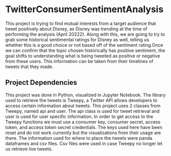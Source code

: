 # TwitterConsumerSentimentAnalysis
This project is trying to find mutual interests from a target audience that tweet positively about Disney, as Disney was trending at the time of performing the analysis (April 20222). Along with this, we are going to try to grab some historical sentimental ratings for Disney as well, telling us whether this is a good choice or not based off of the sentiment rating.Once we can confirm that the topic chosen historically has positive sentiment, the goal shifts to understanding what is being tweeted as positive or negative from these users. This information can be taken from their timelines of tweets that they made.
## Project Dependencies 
This project was done in Python, visualized in Jupyter Notebook. The library used to retrieve the tweets is Tweepy, a Twitter API allows developers to access certain information about tweets. This project uses 2 classes from Tweepy, named api and user. The api class is used for tweet retrieval and user is used for user specific information. In order to get access to the Tweepy functions we must use a consumer key, consumer secret, access token, and access token secret credentials. The keys used here have been reset and do not work currently but the visualizations from their usage are there. The information used for where to place the tweets were panda dataframes and csv files. Csv files were used in case Tweepy no longer let us retrieve live tweets.
